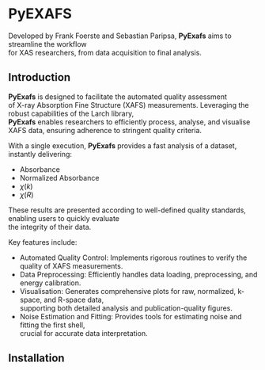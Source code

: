 # PyEXAFS

Developed by Frank Foerste and Sebastian Paripsa, **PyExafs** aims to streamline the workflow<br>
for XAS researchers, from data acquisition to final analysis.

## Introduction

**PyExafs** is designed to facilitate the automated quality assessment<br>
of X-ray Absorption Fine Structure (XAFS) measurements. Leveraging the robust capabilities of the Larch library,<br>
**PyExafs** enables researchers to efficiently process, analyse, and visualise XAFS data, ensuring adherence to stringent quality criteria.

With a single execution, **PyExafs** provides a fast analysis of a dataset, instantly delivering:

+ Absorbance
+ Normalized Absorbance
+ $\chi(k)$
+ $\chi(R)$

These results are presented according to well-defined quality standards, enabling users to quickly evaluate<br>
the integrity of their data.

Key features include:

+ Automated Quality Control: Implements rigorous routines to verify the quality of XAFS measurements.
+ Data Preprocessing: Efficiently handles data loading, preprocessing, and energy calibration.
+ Visualisation: Generates comprehensive plots for raw, normalized, k-space, and R-space data,<br>
supporting both detailed analysis and publication-quality figures.
+ Noise Estimation and Fitting: Provides tools for estimating noise and fitting the first shell,<br>
crucial for accurate data interpretation.

## Installation


